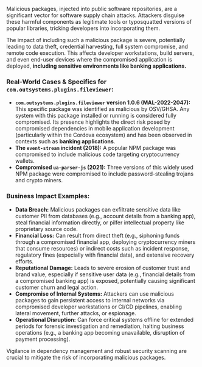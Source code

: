 Malicious packages, injected into public software repositories, are a significant vector for software supply chain attacks. Attackers disguise these harmful components as legitimate tools or typosquatted versions of popular libraries, tricking developers into incorporating them.

The impact of including such a malicious package is severe, potentially leading to data theft, credential harvesting, full system compromise, and remote code execution. This affects developer workstations, build servers, and even end-user devices where the compromised application is deployed, **including sensitive environments like banking applications.**

### Real-World Cases & Specifics for `com.outsystems.plugins.fileviewer`:
   - **`com.outsystems.plugins.fileviewer` version 1.0.6 (MAL-2022-2047):** This specific package was identified as malicious by OSV/GHSA. Any system with this package installed or running is considered fully compromised. Its presence highlights the direct risk posed by compromised dependencies in mobile application development (particularly within the Cordova ecosystem) and has been observed in contexts such as **banking applications**.
   - **The `event-stream` incident (2018):** A popular NPM package was compromised to include malicious code targeting cryptocurrency wallets.
   - **Compromised `ua-parser-js` (2021):** Three versions of this widely used NPM package were compromised to include password-stealing trojans and crypto miners.

### Business Impact Examples:
   - **Data Breach:** Malicious packages can exfiltrate sensitive data like customer PII from databases (e.g., account details from a banking app), steal financial information directly, or pilfer intellectual property like proprietary source code.
   - **Financial Loss:** Can result from direct theft (e.g., siphoning funds through a compromised financial app, deploying cryptocurrency miners that consume resources) or indirect costs such as incident response, regulatory fines (especially with financial data), and extensive recovery efforts.
   - **Reputational Damage:** Leads to severe erosion of customer trust and brand value, especially if sensitive user data (e.g., financial details from a compromised banking app) is exposed, potentially causing significant customer churn and legal action.
   - **Compromise of Internal Systems:** Attackers can use malicious packages to gain persistent access to internal networks via compromised developer workstations or CI/CD pipelines, enabling lateral movement, further attacks, or espionage.
   - **Operational Disruption:** Can force critical systems offline for extended periods for forensic investigation and remediation, halting business operations (e.g., a banking app becoming unavailable, disruption of payment processing).

Vigilance in dependency management and robust security scanning are crucial to mitigate the risk of incorporating malicious packages.
